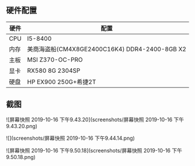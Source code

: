 ## 硬件配置

| 硬件 | 配置                                           |
| ---- | ---------------------------------------------- |
| CPU  | I5-8400                                        |
| 内存 | 美商海盗船(CM4X8GE2400C16K4) DDR4-2400-8GB  X2 |
| 主板 | MSI Z370-OC-PRO                                |
| 显卡 | RX580 8G 2304SP                                |
| 硬盘 | HP EX900 250G+希捷2T                           |

## 截图

![屏幕快照 2019-10-16 下午9.43.20](screenshots/屏幕快照 2019-10-16 下午9.43.20.png)

![](screenshots/屏幕快照 2019-10-16 下午9.44.14.png)

![屏幕快照 2019-10-16 下午9.50.18](screenshots/屏幕快照 2019-10-16 下午9.50.18.png)

